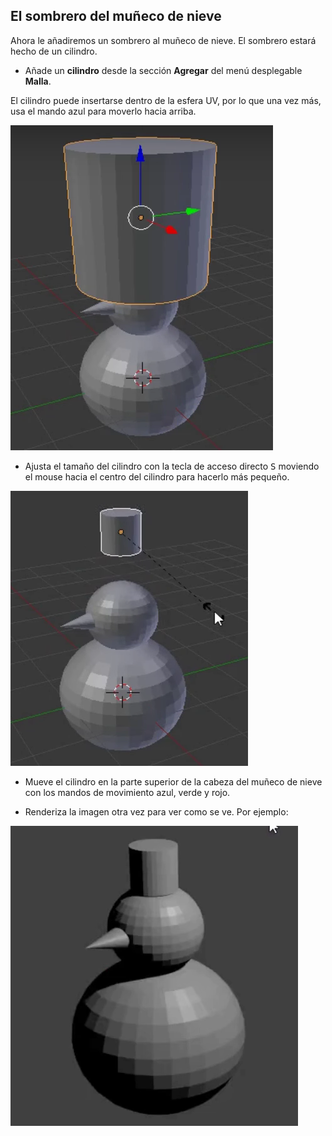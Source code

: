 ## El sombrero del muñeco de nieve

Ahora le añadiremos un sombrero al muñeco de nieve. El sombrero estará hecho de un cilindro.

+ Añade un **cilindro** desde la sección **Agregar** del menú desplegable **Malla**.

El cilindro puede insertarse dentro de la esfera UV, por lo que una vez más, usa el mando azul para moverlo hacia arriba.

![Arrastrar cilindro](images/blender-drag-cylinder.png)

+ Ajusta el tamaño del cilindro con la tecla de acceso directo <kbd>S</kbd> moviendo el mouse hacia el centro del cilindro para hacerlo más pequeño.

![Ajustar el tamaño del cilindro](images/blender-resize-cylinder.png)

+ Mueve el cilindro en la parte superior de la cabeza del muñeco de nieve con los mandos de movimiento azul, verde y rojo.

+ Renderiza la imagen otra vez para ver como se ve. Por ejemplo:

![Renderiza el muñeco de nieve](images/blender-render-snowman-1.png)